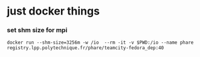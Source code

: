 # just docker things

### set shm size for mpi

```shell
docker run --shm-size=3256m -w /io  --rm -it -v $PWD:/io --name phare registry.lpp.polytechnique.fr/phare/teamcity-fedora_dep:40
```
